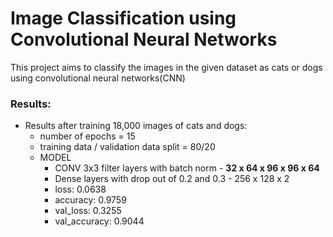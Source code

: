 # Image Classification using Convolutional Neural Networks

This project aims to classify the images in the given dataset as cats or dogs using convolutional neural networks(CNN)


### Results:

- Results after training 18,000 images of cats and dogs:
  - number of epochs = 15
  - training data / validation data split = 80/20
  - MODEL
    - CONV 3x3 filter layers with batch norm - **32 x 64 x 96 x 96 x 64**
    - Dense layers with drop out of 0.2 and 0.3 - 256 x 128 x 2
    - loss: 0.0638
    - accuracy: 0.9759
    - val_loss: 0.3255
    - val_accuracy: 0.9044
